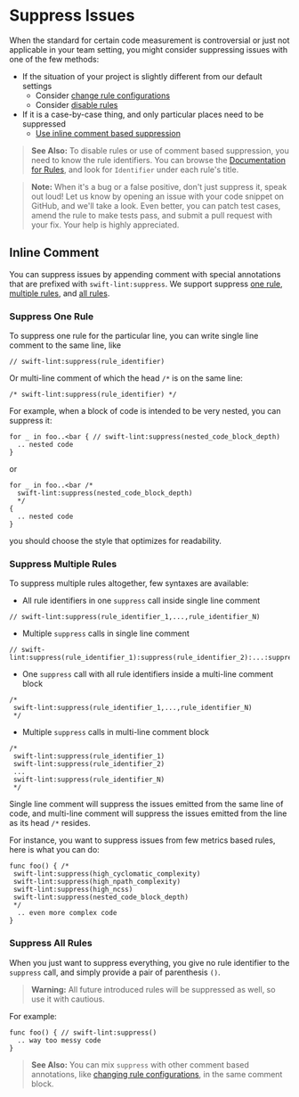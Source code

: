 # Suppress Issues

When the standard for certain code measurement is controversial or just not applicable in your team setting, you might consider suppressing issues with one of the few methods:

- If the situation of your project is slightly different from our default settings
  - Consider [change rule configurations](RuleConfigurations.md)
  - Consider [disable rules](SelectRules.md)
- If it is a case-by-case thing, and only particular places need to be suppressed
  - [Use inline comment based suppression](#inline-comment)

> **See Also:** To disable rules or use of comment based suppression, you need to know the rule identifiers.
You can browse the [Documentation for Rules](Rules),
and look for `Identifier` under each rule's title.

> **Note:** When it's a bug or a false positive, don't just suppress it, speak out loud! Let us know by opening an issue with your code snippet on GitHub, and we'll take a look. Even better, you can patch test cases, amend the rule to make tests pass, and submit a pull request with your fix. Your help is highly appreciated.

## Inline Comment

You can suppress issues by appending comment with special annotations that are prefixed with `swift-lint:suppress`. We support suppress [one rule](#suppress-one-rule), [multiple rules](#suppress-multiple-rules), and [all rules](#suppress-all-rules).

### Suppress One Rule

To suppress one rule for the particular line, you can write single line comment to the same line, like

```
// swift-lint:suppress(rule_identifier)
```

Or multi-line comment of which the head `/*` is on the same line:

```
/* swift-lint:suppress(rule_identifier) */
```

For example, when a block of code is intended to be very nested, you can suppress it:

```
for _ in foo..<bar { // swift-lint:suppress(nested_code_block_depth)
  .. nested code
}
```

or

```
for _ in foo..<bar /*
  swift-lint:suppress(nested_code_block_depth)
  */
{
  .. nested code
}
```

you should choose the style that optimizes for readability.

### Suppress Multiple Rules

To suppress multiple rules altogether, few syntaxes are available:

- All rule identifiers in one `suppress` call inside single line comment

```
// swift-lint:suppress(rule_identifier_1,...,rule_identifier_N)
```

- Multiple `suppress` calls in single line comment

```
// swift-lint:suppress(rule_identifier_1):suppress(rule_identifier_2):...:suppress(rule_identifier_N)
```

- One `suppress` call with all rule identifiers inside a multi-line comment block

```
/*
 swift-lint:suppress(rule_identifier_1,...,rule_identifier_N)
 */
```

- Multiple `suppress` calls in multi-line comment block

```
/*
 swift-lint:suppress(rule_identifier_1)
 swift-lint:suppress(rule_identifier_2)
 ...
 swift-lint:suppress(rule_identifier_N)
 */
```

Single line comment will suppress the issues emitted from the same line of code,
and multi-line comment will suppress the issues emitted from the line as its head `/*` resides.

For instance, you want to suppress issues from few metrics based rules, here is what you can do:

```
func foo() { /*
 swift-lint:suppress(high_cyclomatic_complexity)
 swift-lint:suppress(high_npath_complexity)
 swift-lint:suppress(high_ncss)
 swift-lint:suppress(nested_code_block_depth)
 */
  .. even more complex code
}
```

### Suppress All Rules

When you just want to suppress everything, you give no rule identifier to the `suppress` call, and simply provide a pair of parenthesis `()`.

> **Warning:** All future introduced rules will be suppressed as well, so use it with cautious.

For example:

```
func foo() { // swift-lint:suppress()
  .. way too messy code
}
```

> **See Also:** You can mix `suppress` with other comment based annotations, like [changing rule configurations](RuleConfigurations.md), in the same comment block.
